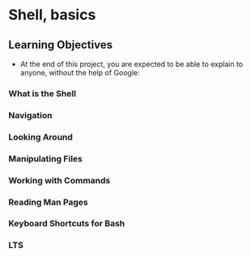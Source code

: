 # Shell, basics

## Learning Objectives

* At the end of this project, you are expected to be able to explain to anyone, without the help of Google:

### What is the Shell
### Navigation
### Looking Around
### Manipulating Files
### Working with Commands
### Reading Man Pages
### Keyboard Shortcuts for Bash
### LTS
